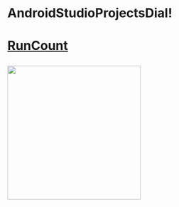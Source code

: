 # AndroidStudioProjectsDial!

<h1><a href="https://github.com/DiEvil21/AndroidStudioProjectsDial/tree/main/RunCount" target="_blank">RunCount</a>
  
  
<img src="https://user-images.githubusercontent.com/55885322/202413425-aec26f6d-4346-4dcd-b68b-fe579b104e3c.jpg" height="300"/></h1>

